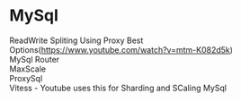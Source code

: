 # MySql 
ReadWrite Spliting Using Proxy Best Options(https://www.youtube.com/watch?v=mtm-K082d5k)  
MySql Router  
MaxScale  
ProxySql  
Vitess - Youtube uses this for Sharding and SCaling MySql



